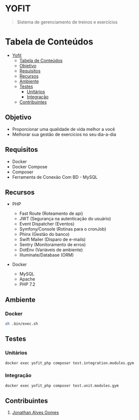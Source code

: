 # YOFIT
> Sistema de gerenciamento de treinos e exercícios
 
__Tabela de Conteúdos__
=====================

<!--ts-->
* [Yofit](#yofit)
    * [Tabela de Conteúdos](#tabela-de-contedos)
    * [Objetivo](#objetivo)
    * [Requisitos](#requisitos)
    * [Recursos](#recursos)
    * [Ambiente](#ambiente)
    * [Testes](#testes)
        * [Unitários](#unitarios)
        * [Integração](#integracao)
    * [Contribuintes](#contribuintes)
<!--te-->

## Objetivo

- Proporcionar uma qualidade de vida melhor a você
- Melhorar sua gestão de exercícios no seu dia-a-dia

## Requisitos

* Docker
* Docker Compose
* Composer
* Ferramenta de Conexão Com BD - MySQL

## Recursos

- PHP
  
  - Fast Route (Roteamento de api)
  - JWT (Segurança na autenticação do usuário)
  - Event Dispatcher (Eventos)
  - Symfony/Console (Rotinas para o cronJob)
  - Phinx (Gestão do banco)
  - Swift Mailer (Disparo de e-mails)
  - Sentry (Monitoramento de erros)
  - DotEnv (Variáveis de ambiente)
  - Illuminate/Database (ORM)

- Docker

  - MySQL
  - Apache
  - PHP 7.2

## Ambiente

### Docker
```bash
sh .bin/exec.sh
```

## Testes

### Unitários

```bash
docker exec yofit_php composer test.integration.modules.gym
```
### Integração

```bash
docker exec yofit_php composer test.unit.modules.gym
```

## Contribuintes

1. [Jonathan Alves Gomes](https://github.com/jonathangomes17)

